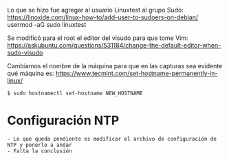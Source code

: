 
Lo que se hizo fue agregar al usuario Linuxtest al grupo Sudo:
https://linoxide.com/linux-how-to/add-user-to-sudoers-on-debian/
	usermod -aG sudo linuxtest

Se modificó para el root el editor del visudo para que tome Vim:
	https://askubuntu.com/questions/531184/change-the-default-editor-when-sudo-visudo

Cambiamos el nombre de la máquina para que en las capturas sea evidente qué máquina es:
	https://www.tecmint.com/set-hostname-permanently-in-linux/

	$ sudo hostnamectl set-hostname NEW_HOSTNAME

# Configuración NTP
	- Lo que queda pendiente es modificar el archivo de configuración de NTP y ponerlo a andar
	- Falta la conclusión

